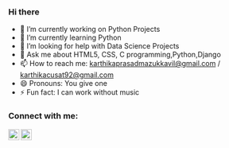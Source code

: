 ### Hi there

- 🔭 I’m currently working on Python Projects
- 🌱 I’m currently learning Python
- 🤔 I’m looking for help with Data Science Projects
- 💬 Ask me about HTML5, CSS, C programming,Python,Django
- 📫 How to reach me: karthikaprasadmazukkavil@gmail.com / karthikacusat92@gmail.com
- 😄 Pronouns: You give one
- ⚡ Fun fact: I can work without music

### Connect with me:

[<img align="left" alt="codeSTACKr | LinkedIn" width="22px" src="https://cdn.jsdelivr.net/npm/simple-icons@v3/icons/linkedin.svg" />][linkedin]
[<img align="left" alt="codeSTACKr | Instagram" width="22px" src="https://cdn.jsdelivr.net/npm/simple-icons@v3/icons/instagram.svg" />][instagram]

<br />

</details>

[instagram]: https://www.instagram.com/_karthika_prasad
[linkedin]: https://www.linkedin.com/in/karthika-prasad-b6b24b181
